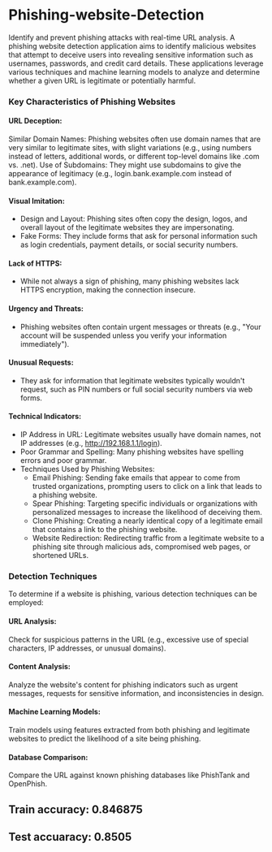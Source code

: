 # Phishing-website-Detection
Identify and prevent phishing attacks with real-time URL analysis.
A phishing website detection application aims to identify malicious websites that attempt to deceive users into revealing sensitive information such as usernames, passwords, and credit card details. These applications leverage various techniques and machine learning models to analyze and determine whether a given URL is legitimate or potentially harmful. 
### Key Characteristics of Phishing Websites

#### URL Deception:

Similar Domain Names: Phishing websites often use domain names that are very similar to legitimate sites, with slight variations (e.g., using numbers instead of letters, additional words, or different top-level domains like .com vs. .net).
Use of Subdomains: They might use subdomains to give the appearance of legitimacy (e.g., login.bank.example.com instead of bank.example.com).
#### Visual Imitation:

  - Design and Layout: Phishing sites often copy the design, logos, and overall layout of the legitimate websites they are impersonating.
  - Fake Forms: They include forms that ask for personal information such as login credentials, payment details, or social security numbers.

#### Lack of HTTPS: 
  - While not always a sign of phishing, many phishing websites lack HTTPS encryption, making the connection insecure.


#### Urgency and Threats: 
  - Phishing websites often contain urgent messages or threats (e.g., "Your account will be suspended unless you verify your information immediately").
#### Unusual Requests: 
  - They ask for information that legitimate websites typically wouldn't request, such as PIN numbers or full social security numbers via web forms.
#### Technical Indicators:

- IP Address in URL: Legitimate websites usually have domain names, not IP addresses (e.g., http://192.168.1.1/login).
- Poor Grammar and Spelling: Many phishing websites have spelling errors and poor grammar.
- Techniques Used by Phishing Websites:
  - Email Phishing: Sending fake emails that appear to come from trusted organizations, prompting users to click on a link that leads to a phishing website.
  - Spear Phishing: Targeting specific individuals or organizations with personalized messages to increase the likelihood of deceiving them.
  - Clone Phishing: Creating a nearly identical copy of a legitimate email that contains a link to the phishing website.
  - Website Redirection: Redirecting traffic from a legitimate website to a phishing site through malicious ads, compromised web pages, or shortened URLs.

### Detection Techniques
To determine if a website is phishing, various detection techniques can be employed:

#### URL Analysis:

Check for suspicious patterns in the URL (e.g., excessive use of special characters, IP addresses, or unusual domains).
#### Content Analysis:

Analyze the website's content for phishing indicators such as urgent messages, requests for sensitive information, and inconsistencies in design.
#### Machine Learning Models:

Train models using features extracted from both phishing and legitimate websites to predict the likelihood of a site being phishing.
#### Database Comparison:

Compare the URL against known phishing databases like PhishTank and OpenPhish.


## Train accuracy: 0.846875
## Test accuaracy: 0.8505
